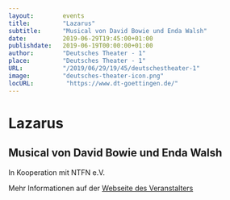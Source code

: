 ```yaml
---
layout:        events
title:         "Lazarus"
subtitle:      "Musical von David Bowie und Enda Walsh"
date:          2019-06-29T19:45:00+01:00
publishdate:   2019-06-19T00:00:00+01:00
author:        "Deutsches Theater - 1"
place:         "Deutsches Theater - 1"
URL:           "/2019/06/29/19/45/deutschestheater-1"
image:         "deutsches-theater-icon.png"
locURL:         "https://www.dt-goettingen.de/"
---
```


Lazarus
===========

Musical von David Bowie und Enda Walsh
-----------

 In Kooperation mit NTFN e.V.

Mehr Informationen auf der [Webseite des Veranstalters](https://www.dt-goettingen.de/stueck/lazarus/)
